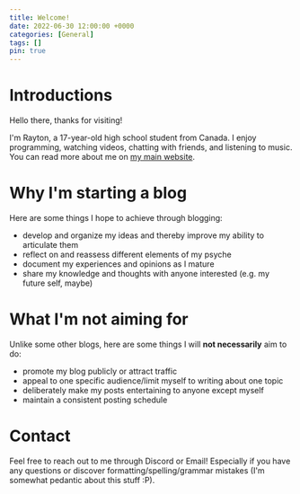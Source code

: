 ```yaml
---
title: Welcome!
date: 2022-06-30 12:00:00 +0000
categories: [General]
tags: []
pin: true
---
```


# Introductions

Hello there, thanks for visiting!

I'm Rayton, a 17-year-old high school student from Canada. I enjoy programming, watching videos, chatting with friends, and listening to music. You can read more about me on <a href="https://dulcet-pastelito-8ae32b.netlify.app/" target="_blank">my main website</a>.


# Why I'm starting a blog

Here are some things I hope to achieve through blogging:
- develop and organize my ideas and thereby improve my ability to articulate them
- reflect on and reassess different elements of my psyche
- document my experiences and opinions as I mature
- share my knowledge and thoughts with anyone interested (e.g. my future self, maybe)


# What I'm not aiming for

Unlike some other blogs, here are some things I will **not necessarily** aim to do:
- promote my blog publicly or attract traffic
- appeal to one specific audience/limit myself to writing about one topic
- deliberately make my posts entertaining to anyone except myself
- maintain a consistent posting schedule


# Contact

Feel free to reach out to me through Discord or Email! Especially if you have any questions or discover formatting/spelling/grammar mistakes (I'm somewhat pedantic about this stuff :P).